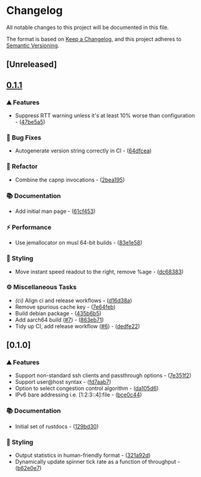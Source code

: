 # Changelog

All notable changes to this project will be documented in this file.

The format is based on [Keep a Changelog](https://keepachangelog.com/en/1.0.0/),
and this project adheres to [Semantic Versioning](https://semver.org/spec/v2.0.0.html).

## [Unreleased]

## [0.1.1](https://github.com/crazyscot/qcp/compare/v0.1.0...v0.1.1)

### ⛰️ Features

- Suppress RTT warning unless it's at least 10% worse than configuration - ([47be5a5](https://github.com/crazyscot/qcp/commit/47be5a5fe9b1b1938d147ead06332b870a39cce4))

### 🐛 Bug Fixes

- Autogenerate version string correctly in CI - ([64dfcea](https://github.com/crazyscot/qcp/commit/64dfcead3f3e24652e278f0c4d4c260b96b6e549))

### 🚜 Refactor

- Combine the capnp invocations - ([2bea195](https://github.com/crazyscot/qcp/commit/2bea19568e332138c08f105192166ffcb16f37c9))

### 📚 Documentation

- Add initial man page - ([61cf453](https://github.com/crazyscot/qcp/commit/61cf4535103ba5fadebc63af7e1e826ebf1532ec))

### ⚡ Performance

- Use jemallocator on musl 64-bit builds - ([83e1e58](https://github.com/crazyscot/qcp/commit/83e1e58c1159b8bf1659673b9cc736713740ee70))

### 🎨 Styling

- Move instant speed readout to the right, remove %age - ([dc68383](https://github.com/crazyscot/qcp/commit/dc683838bd22655c73d5d16e86a527252dd0550c))

### ⚙️ Miscellaneous Tasks

- *(ci)* Align ci and release workflows - ([d16d38a](https://github.com/crazyscot/qcp/commit/d16d38a7aeb7629a76151ae4eb69d1d1b28cd671))
- Remove spurious cache key - ([7e64feb](https://github.com/crazyscot/qcp/commit/7e64feb030ef65d979e59b891ac68ee43414e89d))
- Build debian package - ([435b6b5](https://github.com/crazyscot/qcp/commit/435b6b587adb0581cec36caccbcf5a8048b0403c))
- Add aarch64 build ([#7](https://github.com/crazyscot/qcp/pull/7)) - ([863eb71](https://github.com/crazyscot/qcp/commit/863eb71a24a7f08f35c342e554b3b87fb0bbf751))
- Tidy up CI, add release workflow ([#6](https://github.com/crazyscot/qcp/pull/6)) - ([dedfe22](https://github.com/crazyscot/qcp/commit/dedfe225f1c3c626380f6c28001ac641d1ca0ffe))


## [0.1.0]

### ⛰️ Features

- Support non-standard ssh clients and passthrough options - ([7e351f2](https://github.com/crazyscot/qcp/commit/7e351f24b710c263aa14c002647cd3fefa65e17e))
- Support user@host syntax - ([fd7aab7](https://github.com/crazyscot/qcp/commit/fd7aab71ec29781d8d4251c635ccd0a2c6571eaa))
- Option to select congestion control algorithm - ([da105d6](https://github.com/crazyscot/qcp/commit/da105d6429360e796a7fc74399cf90afe21b14da))
- IPv6 bare addressing i.e. [1:2:3::4]:file - ([bce0c44](https://github.com/crazyscot/qcp/commit/bce0c44112f4d3bba85c6cfdedf5859c37c34a2b))

### 📚 Documentation

- Initial set of rustdocs - ([129bd30](https://github.com/crazyscot/qcp/commit/129bd3073aa319e0fc9f9124dbc1d4798e4e05fe))

### 🎨 Styling

- Output statistics in human-friendly format - ([321a92d](https://github.com/crazyscot/qcp/commit/321a92d4e3aefed53c8af2867b0ee26a74c81801))
- Dynamically update spinner tick rate as a function of throughput - ([b62e0e7](https://github.com/crazyscot/qcp/commit/b62e0e7ec12f20eaa1af200cae2f9f687a7c91df))

